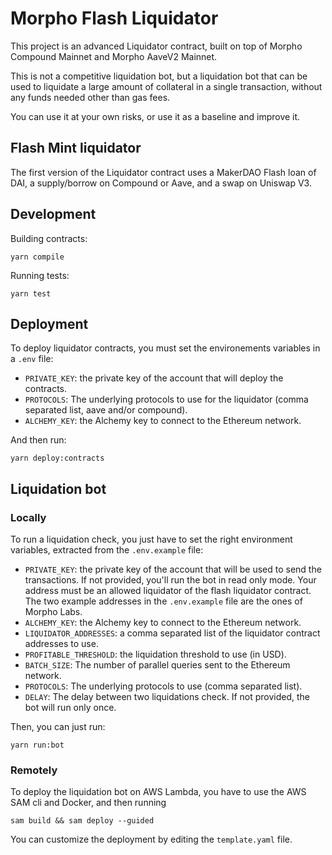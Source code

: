 # Morpho Flash Liquidator

This project is an advanced Liquidator contract, built on top of Morpho Compound Mainnet and Morpho AaveV2 Mainnet.

This is not a competitive liquidation bot, but a liquidation bot that can be used to liquidate a large amount of collateral in a single transaction, 
without any funds needed other than gas fees.

You can use it at your own risks, or use it as a baseline and improve it.


## Flash Mint liquidator

The first version of the Liquidator contract uses a MakerDAO Flash loan of DAI, a supply/borrow on Compound or Aave, and a swap on Uniswap V3.

## Development

Building contracts:

```shell
yarn compile
```

Running tests:

```shell
yarn test
```

## Deployment
To deploy liquidator contracts, you must set the environements variables in a `.env` file:

- `PRIVATE_KEY`: the private key of the account that will deploy the contracts.
- `PROTOCOLS`: The underlying protocols to use for the liquidator (comma separated list, aave and/or compound).
- `ALCHEMY_KEY`: the Alchemy key to connect to the Ethereum network.

And then run:

```shell
yarn deploy:contracts
```

## Liquidation bot

### Locally

To run a liquidation check, you just have to set the right environment variables, extracted from the `.env.example` file:
- `PRIVATE_KEY`: the private key of the account that will be used to send the transactions. If not provided, you'll run the bot in read only mode.
    Your address must be an allowed liquidator of the flash liquidator contract. The two example addresses in the `.env.example` file are the ones of Morpho Labs.
- `ALCHEMY_KEY`: the Alchemy key to connect to the Ethereum network.
- `LIQUIDATOR_ADDRESSES`: a comma separated list of the liquidator contract addresses to use.
- `PROFITABLE_THRESHOLD`: the liquidation threshold to use (in USD).
- `BATCH_SIZE`: The number of parallel queries sent to the Ethereum network.
- `PROTOCOLS`: The underlying protocols to use (comma separated list).
- `DELAY`: The delay between two liquidations check. If not provided, the bot will run only once.

Then, you can just run:

```shell
yarn run:bot
```

### Remotely

To deploy the liquidation bot on AWS Lambda, you have to use the AWS SAM cli and Docker, and then running

```shell
sam build && sam deploy --guided
```
You can customize the deployment by editing the `template.yaml` file.